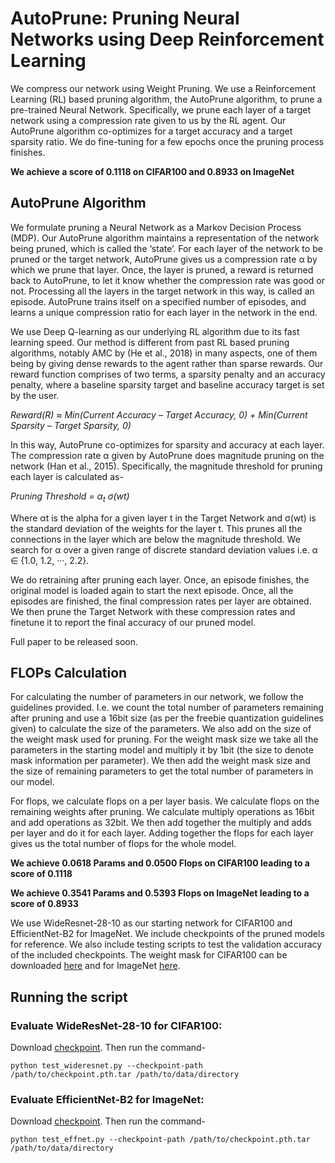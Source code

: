 # AutoPrune: Pruning Neural Networks using Deep Reinforcement Learning

We compress our network using Weight Pruning. We use a Reinforcement Learning (RL) based pruning algorithm, the AutoPrune algorithm, to prune a pre-trained Neural Network. Specifically, we prune each layer of a target network using a compression rate given to us by the RL agent. Our AutoPrune algorithm co-optimizes for a target accuracy and a target sparsity ratio. We do fine-tuning for a few epochs once the pruning process finishes. 

**We achieve a score of 0.1118 on CIFAR100 and 0.8933 on ImageNet**

## AutoPrune Algorithm
We formulate pruning a Neural Network as a Markov Decision Process (MDP). Our AutoPrune algorithm maintains a representation of the network being pruned, which is called the ‘state’. For each layer of the network to be pruned or the target network, AutoPrune gives us a compression rate α by which we prune that layer. Once, the layer is pruned, a reward is returned back to AutoPrune, to let it know whether the compression rate was good or not. Processing all the layers in the target network in this way, is called an episode. AutoPrune trains itself on a specified number of episodes, and learns a unique compression ratio for each layer in the network in the end. 

We use Deep Q-learning as our underlying RL algorithm due to its fast learning speed. Our method is different from past RL based pruning algorithms, notably AMC by (He et al., 2018) in many aspects, one of them being by giving dense rewards to the agent rather than sparse rewards. Our reward function comprises of two terms, a sparsity penalty and an accuracy penalty, where a baseline sparsity target and baseline accuracy target is set by the user. 

*Reward(R) $\approx$ Min(Current Accuracy – Target Accuracy, 0) + Min(Current Sparsity – Target Sparsity, 0)*

In this way, AutoPrune co-optimizes for sparsity and accuracy at each layer. The compression rate α given by AutoPrune does magnitude pruning on the network (Han et al., 2015). Specifically, the magnitude threshold for pruning each layer is calculated as-

*Pruning Threshold = $\alpha_t$ σ(wt)*

Where αt is the alpha for a given layer t in the Target Network and σ(wt) is the standard deviation of the weights for the layer t. This prunes all the connections in the layer which are below the magnitude threshold. We search for α over a given range of discrete standard deviation values i.e. α ∈ {1.0, 1.2, ···, 2.2}.

We do retraining after pruning each layer. Once, an episode finishes, the original model is loaded again to start the next episode. Once, all the episodes are finished, the final compression rates per layer are obtained. We then prune the Target Network with these compression rates and finetune it to report the final accuracy of our pruned model.

Full paper to be released soon.

## FLOPs Calculation
For calculating the number of parameters in our network, we follow the guidelines provided. I.e. we count the total number of parameters remaining after pruning and use a 16bit size (as per the freebie quantization guidelines given) to calculate the size of the parameters. We also add on the size of the weight mask used for pruning. For the weight mask size we take all the parameters in the starting model and multiply it by 1bit (the size to denote mask information per parameter). We then add the weight mask size and the size of remaining parameters to get the total number of parameters in our model.

For flops, we calculate flops on a per layer basis. We calculate flops on the remaining weights after pruning. We calculate multiply operations as 16bit and add operations as 32bit. We then add together the multiply and adds per layer and do it for each layer. Adding together the flops for each layer gives us the total number of flops for the whole model. 

**We achieve 0.0618 Params and 0.0500 Flops on CIFAR100 leading to a score of 0.1118**

**We achieve 0.3541 Params and 0.5393 Flops on ImageNet leading to a score of 0.8933**

We use WideResnet-28-10 as our starting network for CIFAR100 and EfficientNet-B2 for ImageNet. We include checkpoints of the pruned models for reference. We also include testing scripts to test the validation accuracy of the included checkpoints. The weight mask for CIFAR100 can be downloaded [here](https://www.dropbox.com/s/yukl4s01yz08bcy/weightsmasks_wideresnet.bin?dl=0) and for ImageNet [here](https://www.dropbox.com/s/qp56t84p712y7ku/weightsmasks_effnetB2.bin?dl=0). 

## Running the script 
### Evaluate WideResNet-28-10 for CIFAR100:

Download [checkpoint](https://www.dropbox.com/s/93qviwvwb9hwfe4/wideresnet_pruned_model.pth.tar?dl=0). Then run the command-
```
python test_wideresnet.py --checkpoint-path /path/to/checkpoint.pth.tar /path/to/data/directory 
```
### Evaluate EfficientNet-B2 for ImageNet:

Download [checkpoint](https://www.dropbox.com/s/kfjsqyobdfpu5ss/EffnetB2_pruned_model.pth.tar?dl=0). Then run the command-
```
python test_effnet.py --checkpoint-path /path/to/checkpoint.pth.tar /path/to/data/directory 
```
